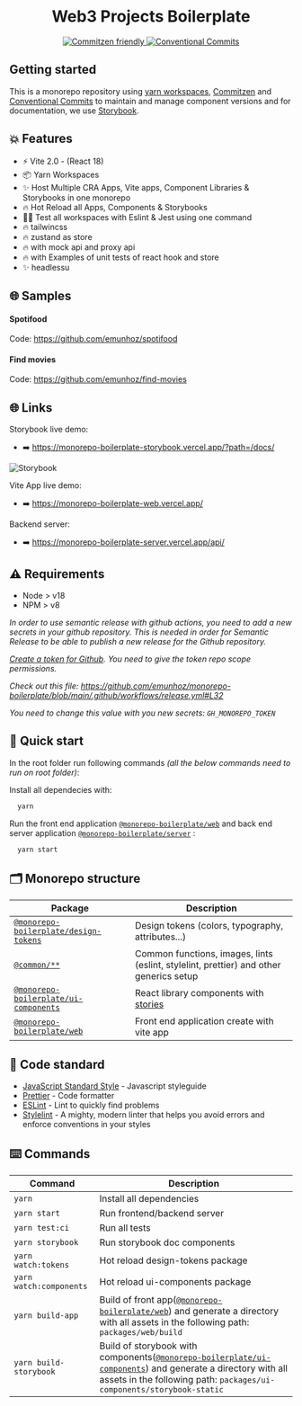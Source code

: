 <h1 align="center">Web3 Projects  Boilerplate</h1>

<p align="center">
  <a href="http://commitizen.github.io/cz-cli/">
	  <img src="https://img.shields.io/badge/commitizen-friendly-brightgreen.svg" alt="Commitzen friendly" />
  </a>
  <a href="https://conventionalcommits.org">
	  <img src="https://img.shields.io/badge/Conventional%20Commits-1.0.0-yellow.svg" alt="Conventional Commits" />
  </a>
</p>

## Getting started

This is a monorepo repository using [yarn workspaces](https://classic.yarnpkg.com/lang/en/docs/workspaces/), [Commitzen](http://commitizen.github.io/cz-cli/) and [Conventional Commits](https://conventionalcommits.org) to maintain and manage component versions and for documentation, we use [Storybook](https://storybook.js.org/).

## 💥 Features

- ⚡️ Vite 2.0 - (React 18)
- 📦 Yarn Workspaces
- ✨ Host Multiple CRA Apps, Vite apps, Component Libraries & Storybooks in one monorepo
- 🔥 Hot Reload all Apps, Components & Storybooks
- 👨‍🔬 Test all workspaces with Eslint & Jest using one command
- 🔥 tailwincss
- 🔥  zustand as store
- 🔥 with mock api and proxy api
- 🔥 with Examples of unit tests of react hook and store
- ✨ headlessu

## 🌐 Samples

#### Spotifood
Code: https://github.com/emunhoz/spotifood

#### Find movies
Code: https://github.com/emunhoz/find-movies

## 🌐 Links

Storybook live demo:
- ➡️ https://monorepo-boilerplate-storybook.vercel.app/?path=/docs/

![Storybook](docs/images/ui-components.png)

Vite App live demo:
- ➡️ https://monorepo-boilerplate-web.vercel.app/

Backend server:
- ➡️ https://monorepo-boilerplate-server.vercel.app/api/

## ⚠️ Requirements

- Node > v18
- NPM > v8

_In order to use semantic release with github actions, you need to add a new secrets in your github repository. This is needed in order for Semantic Release to be able to publish a new release for the Github repository._

_[Create a token for Github](https://help.github.com/en/github/authenticating-to-github/creating-a-personal-access-token-for-the-command-line). You need to give the token repo scope permissions._

_Check out this file: https://github.com/emunhoz/monorepo-boilerplate/blob/main/.github/workflows/release.yml#L32_

_You need to change this value with you new secrets: `GH_MONOREPO_TOKEN`_

## 🚀 Quick start

In the root folder run following commands _(all the below commands need to run on root folder)_:

Install all dependecies with:

```bash
  yarn
```

Run the front end application [`@monorepo-boilerplate/web`](./packages/web) and back end server application [`@monorepo-boilerplate/server`](./packages/server) :

```bash
  yarn start
```



## 🗂 Monorepo structure

| Package                                               | Description                                                                            |
| ----------------------------------------------------- | -------------------------------------------------------------------------------------- |
| [`@monorepo-boilerplate/design-tokens`](./packages/design-tokens) | Design tokens (colors, typography, attributes...)                                      |
| [`@common/**`](./packages/commons)                    | Common functions, images, lints (eslint, stylelint, prettier) and other generics setup |
| [`@monorepo-boilerplate/ui-components`](./packages/ui-components) | React library components with [stories](https://storybook.js.org/)                     |
| [`@monorepo-boilerplate/web`](./packages/web)                    | Front end application create with vite app                                     |

## 🚨 Code standard

- [JavaScript Standard Style](https://standardjs.com/) - Javascript styleguide
- [Prettier](https://prettier.io/) - Code formatter
- [ESLint](https://eslint.org/) - Lint to quickly find problems
- [Stylelint](https://stylelint.io/) - A mighty, modern linter that helps you avoid errors and enforce conventions in your styles

## ⌨️ Commands

| Command                 | Description                                                                                                                                                                               |
| ----------------------- | ----------------------------------------------------------------------------------------------------------------------------------------------------------------------------------------- |
| `yarn`                  | Install all dependencies                                                                                                                                                                  |
| `yarn start`            | Run frontend/backend server                                                                                                                                                                          |
| `yarn test:ci`          | Run all tests                                                                                                                                                                             |
| `yarn storybook`        | Run storybook doc components                                                                                                                                                              |
| `yarn watch:tokens`     | Hot reload design-tokens package                                                                                                                                                               |
| `yarn watch:components` | Hot reload ui-components package                                                                                                                                                               |
| `yarn build-app`        | Build of front app([`@monorepo-boilerplate/web`](./packages/web)) and generate a directory with all assets in the following path: `packages/web/build`                                                |
| `yarn build-storybook`  | Build of storybook with components([`@monorepo-boilerplate/ui-components`](./packages/ui-components)) and generate a directory with all assets in the following path: `packages/ui-components/storybook-static` |
